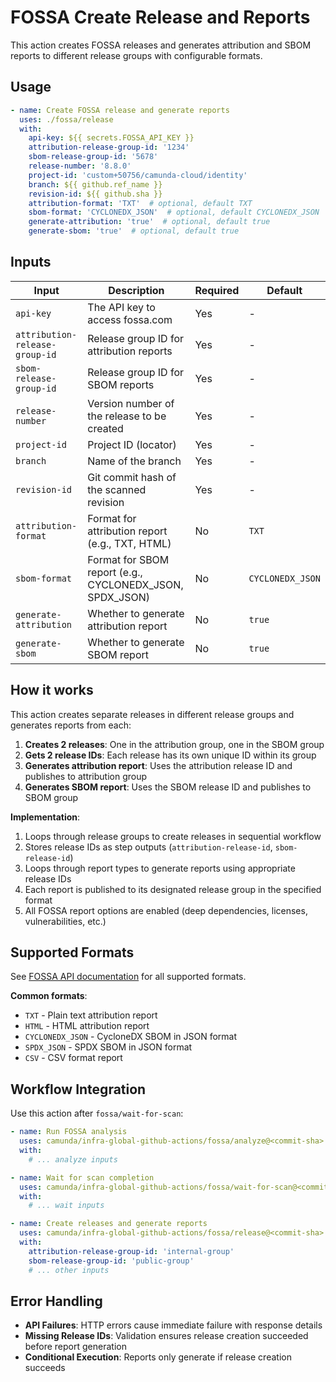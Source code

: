 # FOSSA Create Release and Reports

This action creates FOSSA releases and generates attribution and SBOM reports to different release groups with configurable formats.

## Usage

```yaml
- name: Create FOSSA release and generate reports
  uses: ./fossa/release
  with:
    api-key: ${{ secrets.FOSSA_API_KEY }}
    attribution-release-group-id: '1234'
    sbom-release-group-id: '5678'
    release-number: '8.8.0'
    project-id: 'custom+50756/camunda-cloud/identity'
    branch: ${{ github.ref_name }}
    revision-id: ${{ github.sha }}
    attribution-format: 'TXT'  # optional, default TXT
    sbom-format: 'CYCLONEDX_JSON'  # optional, default CYCLONEDX_JSON
    generate-attribution: 'true'  # optional, default true
    generate-sbom: 'true'  # optional, default true
```

## Inputs

| Input | Description | Required | Default |
|-------|-------------|----------|---------|
| `api-key` | The API key to access fossa.com | Yes | - |
| `attribution-release-group-id` | Release group ID for attribution reports | Yes | - |
| `sbom-release-group-id` | Release group ID for SBOM reports | Yes | - |
| `release-number` | Version number of the release to be created | Yes | - |
| `project-id` | Project ID (locator) | Yes | - |
| `branch` | Name of the branch | Yes | - |
| `revision-id` | Git commit hash of the scanned revision | Yes | - |
| `attribution-format` | Format for attribution report (e.g., TXT, HTML) | No | `TXT` |
| `sbom-format` | Format for SBOM report (e.g., CYCLONEDX_JSON, SPDX_JSON) | No | `CYCLONEDX_JSON` |
| `generate-attribution` | Whether to generate attribution report | No | `true` |
| `generate-sbom` | Whether to generate SBOM report | No | `true` |

## How it works

This action creates separate releases in different release groups and generates reports from each:

1. **Creates 2 releases**: One in the attribution group, one in the SBOM group
2. **Gets 2 release IDs**: Each release has its own unique ID within its group
3. **Generates attribution report**: Uses the attribution release ID and publishes to attribution group
4. **Generates SBOM report**: Uses the SBOM release ID and publishes to SBOM group

**Implementation**:
1. Loops through release groups to create releases in sequential workflow
2. Stores release IDs as step outputs (`attribution-release-id`, `sbom-release-id`)
3. Loops through report types to generate reports using appropriate release IDs
4. Each report is published to its designated release group in the specified format
5. All FOSSA report options are enabled (deep dependencies, licenses, vulnerabilities, etc.)

## Supported Formats

See [FOSSA API documentation](https://docs.fossa.com/reference/queuereleasegroupattributionreport) for all supported formats.

**Common formats**:
- `TXT` - Plain text attribution report
- `HTML` - HTML attribution report  
- `CYCLONEDX_JSON` - CycloneDX SBOM in JSON format
- `SPDX_JSON` - SPDX SBOM in JSON format
- `CSV` - CSV format report

## Workflow Integration

Use this action after `fossa/wait-for-scan`:

```yaml
- name: Run FOSSA analysis
  uses: camunda/infra-global-github-actions/fossa/analyze@<commit-sha>
  with:
    # ... analyze inputs

- name: Wait for scan completion
  uses: camunda/infra-global-github-actions/fossa/wait-for-scan@<commit-sha>
  with:
    # ... wait inputs

- name: Create releases and generate reports
  uses: camunda/infra-global-github-actions/fossa/release@<commit-sha>
  with:
    attribution-release-group-id: 'internal-group'
    sbom-release-group-id: 'public-group'
    # ... other inputs
```

## Error Handling

- **API Failures**: HTTP errors cause immediate failure with response details
- **Missing Release IDs**: Validation ensures release creation succeeded before report generation
- **Conditional Execution**: Reports only generate if release creation succeeds
